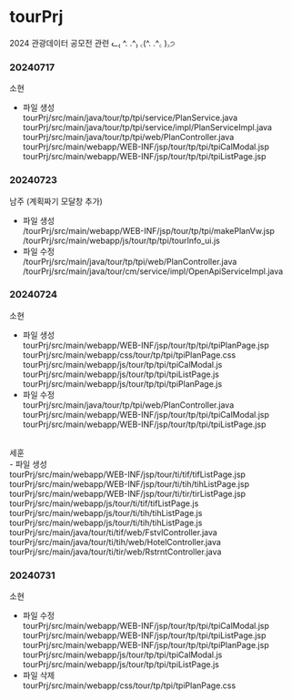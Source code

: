# tourPrj
2024 관광데이터 공모전 관련 ᓚ₍ ^. .^₎ ꜀(^. .^꜀  )꜆੭

### 20240717 <br/>
소현 <br/>
- 파일 생성 <br/>
tourPrj/src/main/java/tour/tp/tpi/service/PlanService.java <br/>
tourPrj/src/main/java/tour/tp/tpi/service/impl/PlanServiceImpl.java <br/>
tourPrj/src/main/java/tour/tp/tpi/web/PlanController.java <br/>
tourPrj/src/main/webapp/WEB-INF/jsp/tour/tp/tpi/tpiCalModal.jsp <br/>
tourPrj/src/main/webapp/WEB-INF/jsp/tour/tp/tpi/tpiListPage.jsp <br/>

### 20240723 <br/>
남주 (계획짜기 모달창 추가) <br/>
- 파일 생성 <br/>
/tourPrj/src/main/webapp/WEB-INF/jsp/tour/tp/tpi/makePlanVw.jsp <br/>
/tourPrj/src/main/webapp/js/tour/tp/tpi/tourInfo_ui.js <br/>
- 파일 수정 <br/>
/tourPrj/src/main/java/tour/tp/tpi/web/PlanController.java <br/>
/tourPrj/src/main/java/tour/cm/service/impl/OpenApiServiceImpl.java <br/>

### 20240724 <br/>
소현 <br/>
- 파일 생성 <br/>
tourPrj/src/main/webapp/WEB-INF/jsp/tour/tp/tpi/tpiPlanPage.jsp <br/>
tourPrj/src/main/webapp/css/tour/tp/tpi/tpiPlanPage.css <br/>
tourPrj/src/main/webapp/js/tour/tp/tpi/tpiCalModal.js <br/>
tourPrj/src/main/webapp/js/tour/tp/tpi/tpiListPage.js <br/>
tourPrj/src/main/webapp/js/tour/tp/tpi/tpiPlanPage.js <br/>
- 파일 수정 <br/>
tourPrj/src/main/java/tour/tp/tpi/web/PlanController.java <br/>
tourPrj/src/main/webapp/WEB-INF/jsp/tour/tp/tpi/tpiCalModal.jsp <br/>
tourPrj/src/main/webapp/WEB-INF/jsp/tour/tp/tpi/tpiListPage.jsp <br/>
 <br/>
세훈 <br/>
- 파일 생성 <br/>
tourPrj/src/main/webapp/WEB-INF/jsp/tour/ti/tif/tifListPage.jsp <br/>
tourPrj/src/main/webapp/WEB-INF/jsp/tour/ti/tih/tihListPage.jsp <br/>
tourPrj/src/main/webapp/WEB-INF/jsp/tour/ti/tir/tirListPage.jsp <br/>
tourPrj/src/main/webapp/js/tour/ti/tif/tifListPage.js <br/>
tourPrj/src/main/webapp/js/tour/ti/tih/tihListPage.js <br/>
tourPrj/src/main/webapp/js/tour/ti/tih/tihListPage.js <br/>
tourPrj/src/main/java/tour/ti/tif/web/FstvlController.java <br/>
tourPrj/src/main/java/tour/ti/tih/web/HotelController.java <br/>
tourPrj/src/main/java/tour/ti/tir/web/RstrntController.java <br/>

### 20240731 <br/>
소현 <br/>
- 파일 수정 <br/>
tourPrj/src/main/webapp/WEB-INF/jsp/tour/tp/tpi/tpiCalModal.jsp <br/>
tourPrj/src/main/webapp/WEB-INF/jsp/tour/tp/tpi/tpiListPage.jsp <br/>
tourPrj/src/main/webapp/WEB-INF/jsp/tour/tp/tpi/tpiPlanPage.jsp <br/>
tourPrj/src/main/webapp/js/tour/tp/tpi/tpiCalModal.js <br/>
tourPrj/src/main/webapp/js/tour/tp/tpi/tpiListPage.js <br/>
- 파일 삭제 <br/>
tourPrj/src/main/webapp/css/tour/tp/tpi/tpiPlanPage.css <br/>

